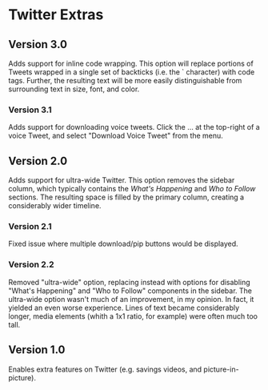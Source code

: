 # Twitter Extras

## Version 3.0

Adds support for inline code wrapping. This option will replace portions of Tweets wrapped in a single set of backticks (i.e. the ` character) with code tags. Further, the resulting text will be more easily distinguishable from surrounding text in size, font, and color.

### Version 3.1

Adds support for downloading voice tweets. Click the … at the top-right of a voice Tweet, and select "Download Voice Tweet" from the menu.

## Version 2.0

Adds support for ultra-wide Twitter. This option removes the sidebar column, which typically contains the *What's Happening* and *Who to Follow* sections. The resulting space is filled by the primary column, creating a considerably wider timeline.

### Version 2.1

Fixed issue where multiple download/pip buttons would be displayed.

### Version 2.2

Removed "ultra-wide" option, replacing instead with options for disabling "What's Happening" and "Who to Follow" components in the sidebar. The ultra-wide option wasn't much of an improvement, in my opinion. In fact, it yielded an even worse experience. Lines of text became considerably longer, media elements (whith a 1x1 ratio, for example) were often much too tall.

## Version 1.0

Enables extra features on Twitter (e.g. savings videos, and picture-in-picture).

